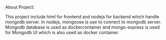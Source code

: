 About Project:

This project include html for frontend and nodejs for backend which handle mongodb server. In nodejs, mongoose is use to connect to mongodb server. Mongodb database is used as dockercontainer and mongo-express is used for Mongodb UI which is also used as docker container. 
